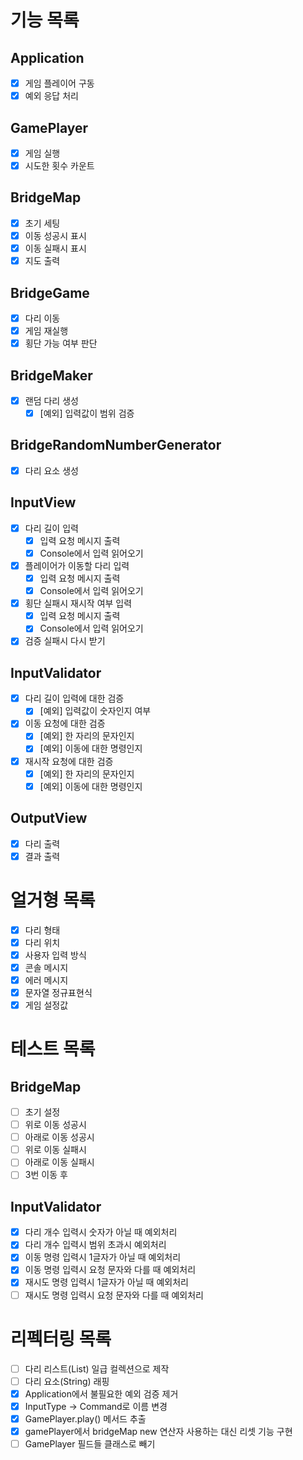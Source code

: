 # 기능 목록

## Application
- [X] 게임 플레이어 구동
- [X] 예외 응답 처리
## GamePlayer 
- [X] 게임 실행
- [X] 시도한 횟수 카운트
## BridgeMap
- [X] 초기 세팅
- [X] 이동 성공시 표시
- [X] 이동 실패시 표시
- [X] 지도 출력
## BridgeGame
- [X] 다리 이동
- [X] 게임 재실행
- [X] 횡단 가능 여부 판단
## BridgeMaker
- [X] 랜덤 다리 생성
  - [X] [예외] 입력값이 범위 검증
## BridgeRandomNumberGenerator
- [X] 다리 요소 생성
## InputView
- [X] 다리 길이 입력
  - [X] 입력 요청 메시지 출력
  - [X] Console에서 입력 읽어오기
- [X] 플레이어가 이동할 다리 입력
  - [X] 입력 요청 메시지 출력
  - [X] Console에서 입력 읽어오기
- [X] 횡단 실패시 재시작 여부 입력
  - [X] 입력 요청 메시지 출력
  - [X] Console에서 입력 읽어오기
- [X] 검증 실패시 다시 받기 
## InputValidator
- [X] 다리 길이 입력에 대한 검증
  - [X] [예외] 입력값이 숫자인지 여부
- [X] 이동 요청에 대한 검증
  - [X] [예외] 한 자리의 문자인지
  - [x] [예외] 이동에 대한 명령인지
- [X] 재시작 요청에 대한 검증
  - [X] [예외] 한 자리의 문자인지
  - [X] [예외] 이동에 대한 명령인지
## OutputView
- [X] 다리 출력
- [X] 결과 출력

# 얼거형 목록
- [X] 다리 형태
- [X] 다리 위치
- [X] 사용자 입력 방식
- [X] 콘솔 메시지
- [X] 에러 메시지
- [X] 문자열 정규표현식
- [X] 게임 설정값

# 테스트 목록

## BridgeMap
- [ ] 초기 설정
- [ ] 위로 이동 성공시
- [ ] 아래로 이동 성공시
- [ ] 위로 이동 실패시
- [ ] 아래로 이동 실패시
- [ ] 3번 이동 후

## InputValidator
- [X] 다리 개수 입력시 숫자가 아닐 때 예외처리
- [X] 다리 개수 입력시 범위 초과시 예외처리
- [X] 이동 명령 입력시 1글자가 아닐 때 예외처리
- [X] 이동 명령 입력시 요청 문자와 다를 때 예외처리
- [X] 재시도 명령 입력시 1글자가 아닐 때 예외처리
- [ ] 재시도 명령 입력시 요청 문자와 다를 때 예외처리

# 리펙터링 목록
 
- [ ] 다리 리스트(List<String>) 일급 컬렉션으로 제작
- [ ] 다리 요소(String) 래핑
- [X] Application에서 불필요한 예외 검증 제거
- [X] InputType -> Command로 이름 변경
- [X] GamePlayer.play() 메서드 추출
- [X] gamePlayer에서 bridgeMap new 연산자 사용하는 대신 리셋 기능 구현
- [ ] GamePlayer 필드들 클래스로 빼기